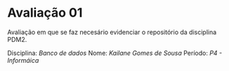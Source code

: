 # Avaliação 01 
Avaliação em que se faz necesário evidenciar o repositório da disciplina PDM2. 

Disciplina: *Banco de dados* 
Nome: *Kailane Gomes de Sousa* 
Período: *P4 - Informáica*
